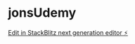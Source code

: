 # jonsUdemy

[Edit in StackBlitz next generation editor ⚡️](https://stackblitz.com/~/github.com/nikeshgitpro611/jonsUdemy)